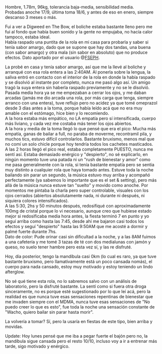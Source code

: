 Hombre, 1.78m, 96kg, tolerancia baja-media, sensibilidad media.  
Probadas anoche 17/9, última toma 18/6, y antes de eso en enero, siempre descanso 3 meses o más.  
  
Fui a ver a Digweed en The Bow, el boliche estaba bastante lleno pero me fui al fondo que había buen sonido y la gente no empujaba, no hacía calor tampoco, estaba ideal.  
Había raspado una puntita de la rola en mi casa para probarla y saber si tenía sabor amargo, dado que se supone que hay dos tandas, una buena (con sabor amargo) y otra mala (sin sabor en absoluto) que no produce efectos. Dato aportado por el usuario @[FSEPH](https://argenpills.org/member.php?action=profile&uid=30838).  
  
La probé en casa y tenía sabor amargo, así que me la llevé al boliche y arranqué con esa rola entera a las 2:40AM. Al ponerla sobre la lengua, la saliva entró en contacto con el interior de la rola en donde la había raspado y se disolvió al instante por completo, nunca me pasó algo así. Un amigo tragó la suya entera sin haberla raspado previamente y no se le disolvió.  
Pasada media hora ya se me empezaban a cerrar los ojos, y me daban arcadas (jamás me dio arcada una rola, por más carga que tenga, siempre arranco con una entera), tuve reflujo pero no acidez ya que tomé omeprazol desde 3 días antes a la toma, porque había leído acá que no era muy amable con el estómago, hice bien y lo recomiendo.  
A la hora estaba más empático, no LA empatía pero sí intensificada, cuerpo más liviano, y cada vez me costaba más tener los ojos abiertos.  
A la hora y media de la toma llegó lo que pensé que era el pico: Mucha más empatía, ganas de bailar a full, no paraba de moverme, recontramil pila, y muchos tics, estuvo difícil controlarlos. Bastante bruxismo, menos mal que no comí un solo chicle porque hoy tendría todos los cachetes masticados.  
A las 2 horas llegó el pico real, estaba completamente PUESTO, nunca me sentí así. Estaba demasiado enérgico y "despierto", no sé explicarlo, en ningún momento tuve una patada ni un "rush de bienestar y amor" como me pasa generalmente con la rola, si tenía bastante empatía pero se sentia muy distinto a cualquier rola que haya tomado antes. Estuve toda la noche bailando sin parar un segundo, la música estuvo muy arriba y acompañó perfectamente (ya sabemos lo importante que es el set & setting), pero más allá de la música nunca estuve tan "suelto" y movido como anoche. Por momentos me pintaba la charla pero super controlable, visuales con los ojos cerrados (abiertos absolutamente nada, ni durante ni después, ni siquiera colores intensificados).  
A las 5:30, 2hs y 50 minutos después, redosifiqué con aproximadamente 100mg de cristal porque lo vi necesario, aunque creo que hubiese estado mejor si redosificaba media hora antes, la fiesta terminó 7 en punto y yo seguí arriba como hasta las 7:45, desde ahí me bajaron casi todos los efectos y seguí "despierto" hasta las 9:50AM que me acosté a dormir y palmé fuerte durante 7hs.  
Dato de color: Pude orinar casi sin dificultad a la noche, y a las 8AM fuimos a una cafetería y me tomé 3 tazas de té con dos medialunas con jamón y queso, no suelo tener hambre pero esta vez sí, y las re disfruté.  
  
Hoy, día posterior, tengo la mandíbula casi 0km (lo cual es raro, ya que tuve bastante bruxismo, pero llamativamente está un poco cansada nomás), el cuerpo para nada cansado, estoy muy motivado y estoy teniendo un lindo afterglow.  
  
No sé qué tiene esta rola, no lo sabremos salvo con un análisis de laboratorio, pero la disfruté bastante. La sentí como si fuera otra droga sinceramente, no es porque esté sugestionado por lo que leí acá, pero la realidad es que nunca tuve esas sensaciones repentinas de bienestar que me invaden siempre con el MDMA, nunca tuve esas sensaciones de "No puedo creer lo que es esto", fue toda la noche una sensación constante de "Wacho, quiero bailar sin parar hasta morir".  
  
La volvería a tomar? Sí, pero la usaría en fiestas de este tipo, bien arriba y movidas.  
  
Update: Hoy lunes pensé que me iba a pegar fuerte el bajón pero no, la mandíbula sigue cansada pero el resto 10/10, incluso voy a ir a entrenar más tarde, sigo motivado y enérgico.